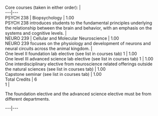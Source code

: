 

Core courses (taken in either order):  |  
---|---  
PSYCH 238  |  Biopsychology  |  1.00  
PSYCH 238 introduces students to the fundamental principles underlying the relationship between the brain and behavior, with an emphasis on the systems and cognitive levels.  |  
NEURO 239  |  Cellular and Molecular Neuroscience  |  1.00  
NEURO 239 focuses on the physiology and development of neurons and neural circuits across the animal kingdom.  |  
One level II foundation lab elective (see list in courses tab)  1  |  1.00  
One level III advanced science lab elective (see list in courses tab)  1  |  1.00  
One interdisciplinary elective from neuroscience related offerings outside the natural sciences (see list in courses tab)  |  1.00  
Capstone seminar (see list in courses tab)  |  1.00  
Total Credits  |  6  
1  |

The foundation elective and the advanced science elective must be from different departments.  
  
---|---

